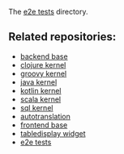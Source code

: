 ﻿<!--
    Copyright 2020 TWO SIGMA OPEN SOURCE, LLC

    Licensed under the Apache License, Version 2.0 (the "License");
    you may not use this file except in compliance with the License.
    You may obtain a copy of the License at

           http://www.apache.org/licenses/LICENSE-2.0

    Unless required by applicable law or agreed to in writing, software
    distributed under the License is distributed on an "AS IS" BASIS,
    WITHOUT WARRANTIES OR CONDITIONS OF ANY KIND, either express or implied.
    See the License for the specific language governing permissions and
    limitations under the License.
-->

The [e2e tests](https://github.com/ssadedin/beakerx_tests/tree/master/autotests) directory.

## Related repositories:
* [backend base](https://github.com/ssadedin/beakerx_kernel_base)
* [clojure kernel](https://github.com/twosigma/beakerx_kernel_clojure)
* [groovy kernel](https://github.com/ssadedin/beakerx_kernel_groovy)
* [java kernel](https://github.com/twosigma/beakerx_kernel_java)
* [kotlin kernel](https://github.com/twosigma/beakerx_kernel_kotlin)
* [scala kernel](https://github.com/twosigma/beakerx_kernel_scala)
* [sql kernel](https://github.com/twosigma/beakerx_kernel_sql)
* [autotranslation](https://github.com/twosigma/beakerx_kernel_autotranslation)
* [frontend base](https://github.com/twosigma/beakerx_base)
* [tabledisplay widget](https://github.com/twosigma/beakerx_tabledisplay)
* [e2e tests](https://github.com/ssadedin/beakerx_tests)
